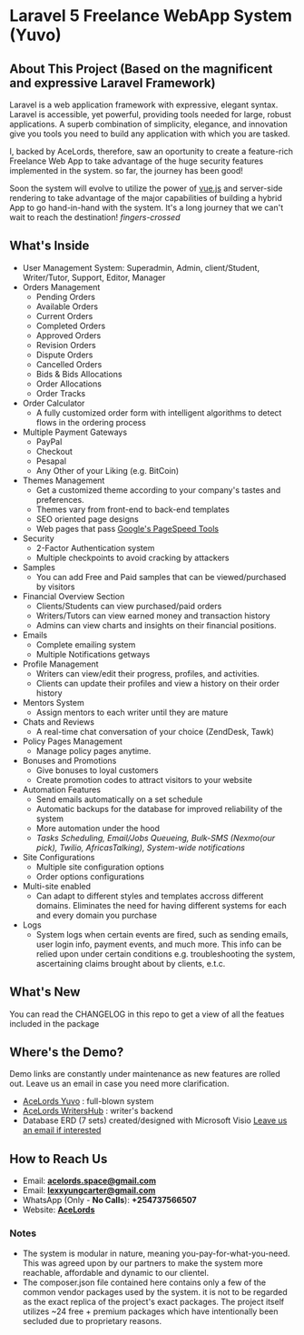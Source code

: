 # Laravel 5 Freelance WebApp System (Yuvo)

## About This Project (Based on the magnificent and expressive Laravel Framework)

Laravel is a web application framework with expressive, elegant syntax. Laravel is accessible, yet powerful, providing tools needed for large, robust applications. A superb combination of simplicity, elegance, and innovation give you tools you need to build any application with which you are tasked.

I, backed by AceLords, therefore, saw an oportunity to create a feature-rich Freelance Web App to take advantage of the huge security features implemented in the system. so far, the journey has been good!

Soon the system will evolve to utilize the power of [vue.js](https://vuejs.org) and server-side rendering to take advantage of the major capabilities of building a hybrid App to go hand-in-hand with the system. It's a long journey that we can't wait to reach the destination! *fingers-crossed*

## What's Inside
* User Management System: Superadmin, Admin, client/Student, Writer/Tutor, Support, Editor, Manager
* Orders Management
    - Pending Orders
    - Available Orders
    - Current Orders
    - Completed Orders
    - Approved Orders
    - Revision Orders
    - Dispute Orders
    - Cancelled Orders
    - Bids & Bids Allocations
    - Order Allocations
    - Order Tracks
* Order Calculator
    - A fully customized order form with intelligent algorithms to detect flows in the ordering process
* Multiple Payment Gateways
    - PayPal
    - Checkout
    - Pesapal
    - Any Other of your Liking (e.g. BitCoin)
* Themes Management
    - Get a customized theme according to your company's tastes and preferences.
    - Themes vary from front-end to back-end templates
    - SEO oriented page designs
    - Web pages that pass [Google's PageSpeed Tools](https://developers.google.com/speed/pagespeed/insights/)
* Security
    - 2-Factor Authentication system
    - Multiple checkpoints to avoid cracking by attackers
* Samples
    - You can add Free and Paid samples that can be viewed/purchased by visitors
* Financial Overview Section
    - Clients/Students can view purchased/paid orders
    - Writers/Tutors can view earned money and transaction history
    - Admins can view charts and insights on their financial positions.
* Emails
    - Complete emailing system
    - Multiple Notifications getways 
* Profile Management
    - Writers can view/edit their progress, profiles, and activities.
    - Clients can update their profiles and view a history on their order history
* Mentors System
    - Assign mentors to each writer until they are mature
* Chats and Reviews
    - A real-time chat conversation of your choice (ZendDesk, Tawk)
* Policy Pages Management
    - Manage policy pages anytime.
* Bonuses and Promotions
    - Give bonuses to loyal customers
    - Create promotion codes to attract visitors to your website
* Automation Features
    - Send emails automatically on a set schedule
    - Automatic backups for the database for improved reliability of the system
    - More automation under the hood
    - *Tasks Scheduling, Email/Jobs Queueing, Bulk-SMS (Nexmo(our pick), Twilio, AfricasTalking), System-wide notifications*
* Site Configurations
    - Multiple site configuration options
    - Order options configurations
* Multi-site enabled
    - Can adapt to different styles and templates accross different domains. Eliminates the need for having different systems for each and every domain you purchase
* Logs
    - System logs when certain events are fired, such as sending emails, user login info, payment events, and much more. This info can be relied upon under certain conditions e.g. troubleshooting the system, ascertaining claims brought about by clients, e.t.c.

## What's New 
You can read the CHANGELOG in this repo to get a view of all the featues included in the package

## Where's the Demo?
Demo links are constantly under maintenance as new features are rolled out. Leave us an email in case you need more clarification.
* [AceLords Yuvo](https://yuvo.acelords.space) : full-blown system
* [AceLords WritersHub](https://writershub.acelords.space) : writer's backend
* Database ERD (7 sets) created/designed with Microsoft Visio [Leave us an email if interested](mailto:hello@acelords.space)


## How to Reach Us
* Email: **acelords.space@gmail.com** 
* Email: **lexxyungcarter@gmail.com** 
* WhatsApp (Only - **No Calls**): **+254737566507** 
* Website: **[AceLords](https://www.acelords.space)** 

### Notes
*   The system is modular in nature, meaning you-pay-for-what-you-need. This was agreed upon by our partners to make the system more reachable, affordable and dynamic to our clientel.
*   The composer.json file contained here contains only a few of the common vendor packages used by the system. it is not to be regarded as the exact replica of the project's exact packages. The project itself utilizes ~24 free + premium packages which have intentionally been secluded due to proprietary reasons.
